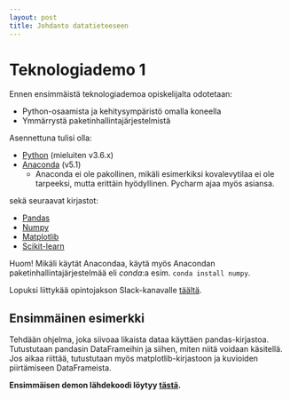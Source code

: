 ```yaml
---
layout: post
title: Johdanto datatieteeseen
---
```


# Teknologiademo 1 #

Ennen ensimmäistä teknologiademoa opiskelijalta odotetaan:
- Python-osaamista ja kehitysympäristö omalla koneella
- Ymmärrystä paketinhallintajärjestelmistä

Asennettuna tulisi olla:
- [Python](https://www.python.org/downloads/) (mieluiten v3.6.x)
- [Anaconda](https://www.anaconda.com/download/) (v5.1)
  - Anaconda ei ole pakollinen, mikäli esimerkiksi kovalevytilaa ei ole tarpeeksi, mutta erittäin hyödyllinen. Pycharm ajaa myös asiansa.

sekä seuraavat kirjastot:

- [Pandas](https://pandas.pydata.org/)
- [Numpy](http://www.numpy.org/)
- [Matplotlib](https://matplotlib.org/)
- [Scikit-learn](http://scikit-learn.org/stable/)

Huom! Mikäli käytät Anacondaa, käytä myös Anacondan paketinhallintajärjestelmää eli _conda_:a esim. `conda install numpy`.

Lopuksi liittykää opintojakson Slack-kanavalle [täältä](https://join.slack.com/t/jodatut/shared_invite/enQtMzIyOTk4NjI5OTM2LTU2NDUwM2I0ZmRhZmI4Y2E5OWM1NGE1MTA5NDQ5NGRhMDI3NWI0MjUxZDA5MjIxMjhmNmFlYmI5YzRjZTdmOWU).

## Ensimmäinen esimerkki ##

Tehdään ohjelma, joka siivoaa likaista dataa käyttäen pandas-kirjastoa. Tutustutaan pandasin DataFrameihin ja siihen, miten niitä voidaan käsitellä. Jos aikaa riittää, tutustutaan myös matplotlib-kirjastoon ja kuvioiden piirtämiseen DataFrameista.

__Ensimmäisen demon lähdekoodi löytyy [tästä](/2018/koodiesimerkit/data_cleaning3.py).__

